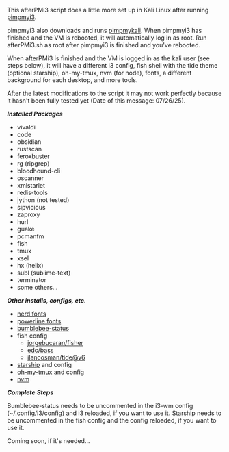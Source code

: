 This afterPMi3 script does a little more set up in Kali Linux after running [pimpmyi3](https://github.com/Dewalt-arch/pimpmyi3).

pimpmyi3 also downloads and runs [pimpmykali](https://github.com/Dewalt-arch/pimpmykali). When pimpmyi3 has finished and the VM is rebooted, it will automatically log in as root. Run afterPMi3.sh as root after pimpmyi3 is finished and you've rebooted.

When afterPMi3 is finished and the VM is logged in as the kali user (see steps below), it will have a different i3 config, fish shell with the tide theme (optional starship), oh-my-tmux, nvm (for node), fonts, a different background for each desktop, and more tools.

After the latest modifications to the script it may not work perfectly because it hasn't been fully tested yet (Date of this message: 07/26/25).

***Installed Packages***

- vivaldi
- code
- obsidian
- rustscan
- feroxbuster
- rg (ripgrep)
- bloodhound-cli
- oscanner
- xmlstarlet
- redis-tools
- jython (not tested)
- sipvicious
- zaproxy
- hurl
- guake
- pcmanfm
- fish
- tmux
- xsel
- hx (helix)
- subl (sublime-text)
- terminator
- some others...

***Other installs, configs, etc.***

- [nerd fonts](https://github.com/ryanoasis/nerd-fonts)
- [powerline fonts](https://github.com/powerline/fonts)
- [bumblebee-status](https://github.com/tobi-wan-kenobi/bumblebee-status)
- fish config
    - [jorgebucaran/fisher](https://github.com/jorgebucaran/fisher)
    - [edc/bass](https://github.com/edc/bass)
    - [ilancosman/tide@v6](https://github.com/IlanCosman/tide)
- [starship](https://starship.rs/) and config
- [oh-my-tmux](https://github.com/gpakosz/.tmux) and config
- [nvm](https://github.com/nvm-sh/nvm)

***Complete Steps***

Bumblebee-status needs to be uncommented in the i3-wm config (~/.config/i3/config) and i3 reloaded, if you want to use it.
Starship needs to be uncommented in the fish config and the config reloaded, if you want to use it.

Coming soon, if it's needed...
